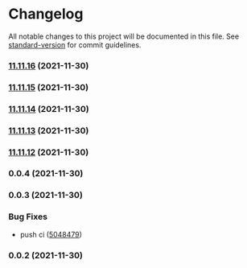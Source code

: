 # Changelog

All notable changes to this project will be documented in this file. See [standard-version](https://github.com/conventional-changelog/standard-version) for commit guidelines.

### [11.11.16](https://github.com/dan-ziv/cairo-playground/compare/v11.11.15...v11.11.16) (2021-11-30)

### [11.11.15](https://github.com/dan-ziv/cairo-playground/compare/v11.11.14...v11.11.15) (2021-11-30)

### [11.11.14](https://github.com/dan-ziv/cairo-playground/compare/v11.11.13...v11.11.14) (2021-11-30)

### [11.11.13](https://github.com/dan-ziv/cairo-playground/compare/v11.11.12...v11.11.13) (2021-11-30)

### [11.11.12](https://github.com/dan-ziv/cairo-playground/compare/v10.5.18...v11.11.12) (2021-11-30)

### 0.0.4 (2021-11-30)

### 0.0.3 (2021-11-30)


### Bug Fixes

* push ci ([5048479](https://github.com/dan-ziv/cairo-playground/commit/5048479d9f267ea61a5b5f3c1f27fa1f61109018))

### 0.0.2 (2021-11-30)
